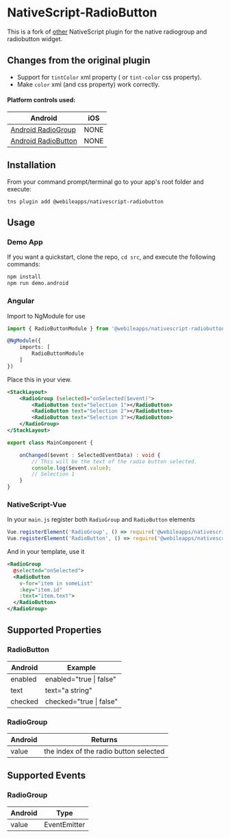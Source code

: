 # NativeScript-RadioButton

This is a fork of [other](https://www.npmjs.com/package/nativescript-radiobutton) NativeScript plugin for the native radiogroup and radiobutton widget.

## Changes from the original plugin

* Support for `tintColor` xml property ( or `tint-color` css property).
* Make `color` xml (and css property) work correctly.

#### Platform controls used:
Android |   iOS
---------- | -------
[Android RadioGroup](https://developer.android.com/reference/android/widget/RadioGroup.html) | NONE
[Android RadioButton](https://developer.android.com/reference/android/widget/RadioButton.html) | NONE

## Installation
From your command prompt/terminal go to your app's root folder and execute:

`tns plugin add @webileapps/nativescript-radiobutton`

## Usage

### Demo App

If you want a quickstart, clone the repo, `cd src`, and execute the following commands:

```bash
npm install
npm run demo.android
```

### Angular

Import to NgModule for use

```typescript
import { RadioButtonModule } from '@webileapps/nativescript-radiobutton/angular'

@NgModule({
    imports: [
        RadioButtonModule
    ]
})

```

Place this in your view.

```xml
<StackLayout>
    <RadioGroup (selected)="onSelected($event)">
        <RadioButton text="Selection 1"></RadioButton>
        <RadioButton text="Selection 2"></RadioButton>
        <RadioButton text="Selection 3"></RadioButton>
    </RadioGroup>
</StackLayout>
```

```typescript
export class MainComponent {

    onChanged($event : SelectedEventData) : void {
        // This will be the text of the radio button selected.
        console.log($event.value);
        // Selection 1
    }
}
```

### NativeScript-Vue

In your `main.js` register both `RadioGroup` and `RadioButton` elements

```js
Vue.registerElement('RadioGroup', () => require('@webileapps/nativescript-radiobutton').RadioGroup)
Vue.registerElement('RadioButton', () => require('@webileapps/nativescript-radiobutton').RadioButton)
```

And in your template, use it

```xml
<RadioGroup
  @selected="onSelected">
  <RadioButton
    v-for="item in someList"
    :key="item.id"
    :text="item.text">
  </RadioButton>
</RadioGroup>
```


## Supported Properties

### RadioButton
Android | Example
---------- | ----------
enabled | enabled="true \| false"
text | text="a string"
checked | checked="true \| false"

### RadioGroup
Android | Returns
---------- | ----------
value | the index of the radio button selected

## Supported Events

### RadioGroup
Android | Type
---------- | ----------
value | EventEmitter<number>

